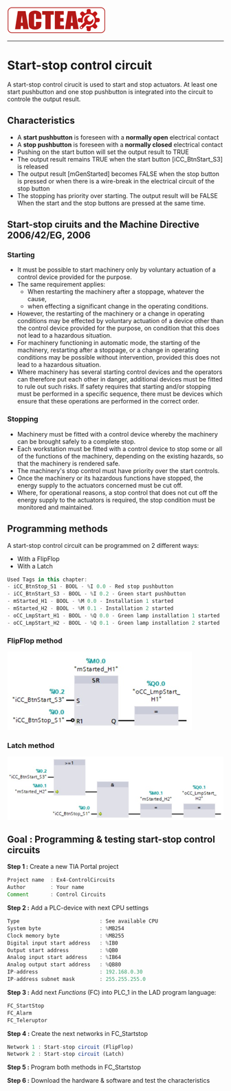 
![ACTEA](../Logo_ACTEA_2.png)
_____________________________________
# Start-stop control circuit
A start-stop control cirucit is used to start and stop actuators. At least one start pushbutton and one stop pushbutton is integrated into the circuit to controle the output result.

## Characteristics
- A **start pushbutton** is foreseen with a **normally open** electrical contact
- A **stop pushbutton** is foreseen with a **normally closed** electrical contact
- Pushing on the start button will set the output result to TRUE
- The output result remains TRUE when the start button [iCC_BtnStart_S3] is released
- The output result [mGenStarted] becomes FALSE when the stop button is pressed or when there is a wire-break in the electrical circuit of the stop button
- The stopping has priority over starting. The output result will be FALSE When the start and the stop buttons are pressed at the same time.

## Start-stop ciruits and the Machine Directive 2006/42/EG, 2006
### Starting
- It must be possible to start machinery only by voluntary actuation of a control device provided for the purpose.
- The same requirement applies:
  - When restarting the machinery after a stoppage, whatever the cause,
  - when effecting a significant change in the operating conditions.
- However, the restarting of the machinery or a change in operating conditions may be effected by voluntary actuation of a device other than the control device provided for the purpose, on condition that this does not lead to a hazardous situation.
- For machinery functioning in automatic mode, the starting of the machinery, restarting after a stoppage, or a change in operating conditions may be possible without intervention, provided this does not lead to a hazardous situation.
- Where machinery has several starting control devices and the operators can therefore put each other in danger, additional devices must be fitted to rule out such risks. If safety requires that starting and/or stopping must be performed in a specific sequence, there must be devices which ensure that these operations are performed in the correct order.

### Stopping
- Machinery must be fitted with a control device whereby the machinery can be brought safely to a complete stop.
- Each workstation must be fitted with a control device to stop some or all of the functions of the machinery, depending on the existing hazards, so that the machinery is rendered safe.
- The machinery's stop control must have priority over the start controls.
- Once the machinery or its hazardous functions have stopped, the energy supply to the actuators concerned must be cut off.
- Where, for operational reasons, a stop control that does not cut off the energy supply to the actuators is required, the stop condition must be monitored and maintained.

## Programming methods
A start-stop control circuit can be programmed on 2 different ways:
- With a FlipFlop
- With a Latch

```javascript
Used Tags in this chapter:
- iCC_BtnStop_S1 - BOOL - %I 0.0 - Red stop pushbutton
- iCC_BtnStart_S3 - BOOL - %I 0.2 - Green start pushbutton
- mStarted_H1 - BOOL - %M 0.0 - Installation 1 started
- mStarted_H2 - BOOL - %M 0.1 - Installation 2 started
- oCC_LmpStart_H1 - BOOL - %Q 0.0 - Green lamp installation 1 started
- oCC_LmpStart_H2 - BOOL - %Q 0.1 - Green lamp installation 2 started
```

### FlipFlop method
![Start stop circuit FlipFlop](../Ex04/Images/startstop_flipflop.jpg)

### Latch method
![Start stop circuit Latch](../Ex04/Images/startstop_latch.jpg)

## Goal : Programming & testing start-stop control circuits
**Step 1 :** Create a new TIA Portal project
```javascript
Project name  : Ex4-ControlCircuits
Author        : Your name
Comment       : Control Circuits
```

**Step 2 :** Add a PLC-device with next CPU settings
```javascript
Type                          : See available CPU
System byte                   : %MB254
Clock memory byte             : %MB255
Digital input start address   : %IB0
Output start address          : %QB0
Analog input start address    : %IB64
Analog output start address   : %QB80
IP-address                    : 192.168.0.30
IP-address subnet mask        : 255.255.255.0
```

**Step 3 :** Add next *Functions* (FC) into PLC_1 in the LAD program language:
```javascript
FC_StartStop
FC_Alarm
FC_Teleruptor
```

**Step 4 :** Create the next networks in FC_Startstop
```javascript
Network 1 : Start-stop circuit (FlipFlop)
Network 2 : Start-stop circuit (Latch)
```
**Step 5 :** Program both methods in FC_Startstop

**Step 6 :** Download the hardware & software and test the characteristics
